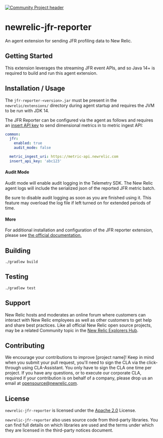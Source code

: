 [![Community Project header](https://github.com/newrelic/opensource-website/raw/master/src/images/categories/Community_Project.png)](https://opensource.newrelic.com/oss-category/#community-project)

# newrelic-jfr-reporter 

An agent extension for sending JFR profiling data to New Relic.

## Getting Started

This extension leverages the streaming JFR event APIs, and so 
Java 14+ is required to build and run this agent extension.

## Installation / Usage

The `jfr-reporter-<version>.jar` must be present in the `newrelic/extensions/` directory during agent startup 
and requires the JVM to be run with JDK 14.

The JFR Reporter can be configured via the agent as follows and requires 
an [insert API key](https://docs.newrelic.com/docs/apis/get-started/intro-apis/types-new-relic-api-keys#event-insert-key) to send dimensional metrics in to metric ingest API:

```yaml
common:
  jfr:
    enabled: true
    audit_mode: false

  metric_ingest_uri: https://metric-api.newrelic.com
  insert_api_key: 'abc123'
```

#### Audit Mode 

Audit mode will enable audit logging in the Telemetry SDK. The New Relic agent logs will include the serialized json of the reported JFR metric batch.  

Be sure to disable audit logging as soon as you are finished using it. This feature may overload the log file if left turned on for extended periods of time. 

#### More

For additional installation and configuration of the JFR reporter extension, please see
[the official documentation.](https://docs.newrelic.com/docs/agents/java-agent/features/real-time-java-profiling-using-jfr-metrics#installation)

## Building

`./gradlew build`

## Testing

`./gradlew test`

## Support

New Relic hosts and moderates an online forum where customers can interact with New Relic employees as well as other customers to get help and share best practices. Like all official New Relic open source projects, may be a related Community topic in 
the [New Relic Explorers Hub](https://discuss.newrelic.com/).

## Contributing
We encourage your contributions to improve [project name]! Keep in mind when you submit your pull request, you'll need to sign the CLA via the click-through using CLA-Assistant. You only have to sign the CLA one time per project.
If you have any questions, or to execute our corporate CLA, required if your contribution is on behalf of a company,  please drop us an email at opensource@newrelic.com.

## License
`newrelic-jfr-reporter` is licensed under the [Apache 2.0](http://apache.org/licenses/LICENSE-2.0.txt) License.

`newrelic-jfr-reporter` also uses source code from third-party libraries. You can find 
full details on which libraries are used and the terms under which they are licensed in 
the third-party notices document.
